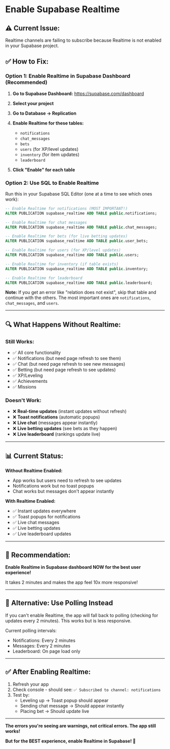 # Enable Supabase Realtime

## ⚠️ **Current Issue:**
Realtime channels are failing to subscribe because Realtime is not enabled in your Supabase project.

## ✅ **How to Fix:**

### Option 1: Enable Realtime in Supabase Dashboard (Recommended)

1. **Go to Supabase Dashboard:** https://supabase.com/dashboard
2. **Select your project**
3. **Go to Database → Replication**
4. **Enable Realtime for these tables:**
   - `notifications`
   - `chat_messages`
   - `bets`
   - `users` (for XP/level updates)
   - `inventory` (for item updates)
   - `leaderboard`

5. **Click "Enable" for each table**

### Option 2: Use SQL to Enable Realtime

Run this in your Supabase SQL Editor (one at a time to see which ones work):

```sql
-- Enable Realtime for notifications (MOST IMPORTANT!)
ALTER PUBLICATION supabase_realtime ADD TABLE public.notifications;

-- Enable Realtime for chat messages
ALTER PUBLICATION supabase_realtime ADD TABLE public.chat_messages;

-- Enable Realtime for bets (for live betting updates)
ALTER PUBLICATION supabase_realtime ADD TABLE public.user_bets;

-- Enable Realtime for users (for XP/level updates)
ALTER PUBLICATION supabase_realtime ADD TABLE public.users;

-- Enable Realtime for inventory (if table exists)
ALTER PUBLICATION supabase_realtime ADD TABLE public.inventory;

-- Enable Realtime for leaderboard
ALTER PUBLICATION supabase_realtime ADD TABLE public.leaderboard;
```

**Note:** If you get an error like "relation does not exist", skip that table and continue with the others. The most important ones are `notifications`, `chat_messages`, and `users`.

---

## 🔍 **What Happens Without Realtime:**

### Still Works:
- ✅ All core functionality
- ✅ Notifications (but need page refresh to see them)
- ✅ Chat (but need page refresh to see new messages)
- ✅ Betting (but need page refresh to see updates)
- ✅ XP/Leveling
- ✅ Achievements
- ✅ Missions

### Doesn't Work:
- ❌ **Real-time updates** (instant updates without refresh)
- ❌ **Toast notifications** (automatic popups)
- ❌ **Live chat** (messages appear instantly)
- ❌ **Live betting updates** (see bets as they happen)
- ❌ **Live leaderboard** (rankings update live)

---

## 📊 **Current Status:**

**Without Realtime Enabled:**
- App works but users need to refresh to see updates
- Notifications work but no toast popups
- Chat works but messages don't appear instantly

**With Realtime Enabled:**
- ✅ Instant updates everywhere
- ✅ Toast popups for notifications
- ✅ Live chat messages
- ✅ Live betting updates
- ✅ Live leaderboard updates

---

## 🎯 **Recommendation:**

**Enable Realtime in Supabase dashboard NOW for the best user experience!**

It takes 2 minutes and makes the app feel 10x more responsive!

---

## 🔧 **Alternative: Use Polling Instead**

If you can't enable Realtime, the app will fall back to polling (checking for updates every 2 minutes). This works but is less responsive.

Current polling intervals:
- Notifications: Every 2 minutes
- Messages: Every 2 minutes
- Leaderboard: On page load only

---

## ✅ **After Enabling Realtime:**

1. Refresh your app
2. Check console - should see: `✅ Subscribed to channel: notifications`
3. Test by:
   - Leveling up → Toast popup should appear
   - Sending chat message → Should appear instantly
   - Placing bet → Should update live

---

**The errors you're seeing are warnings, not critical errors. The app still works!**

**But for the BEST experience, enable Realtime in Supabase! 🚀**
